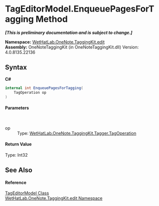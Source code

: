 # TagEditorModel.EnqueuePagesForTagging Method 
 _**\[This is preliminary documentation and is subject to change.\]**_

**Namespace:**&nbsp;<a href="60ca3730-00cd-fce3-4009-523f3952fd9e.md">WetHatLab.OneNote.TaggingKit.edit</a><br />**Assembly:**&nbsp;OneNoteTaggingKit (in OneNoteTaggingKit.dll) Version: 4.0.8135.22136

## Syntax

**C#**<br />
``` C#
internal int EnqueuePagesForTagging(
	TagOperation op
)
```


#### Parameters
&nbsp;<dl><dt>op</dt><dd>Type: <a href="5cea3020-d545-b9f9-03b5-69bfd76656c7.md">WetHatLab.OneNote.TaggingKit.Tagger.TagOperation</a><br /></dd></dl>

#### Return Value
Type: Int32

## See Also


#### Reference
<a href="d0783a73-0ba1-b750-13e8-e19b790c09dd.md">TagEditorModel Class</a><br /><a href="60ca3730-00cd-fce3-4009-523f3952fd9e.md">WetHatLab.OneNote.TaggingKit.edit Namespace</a><br />
